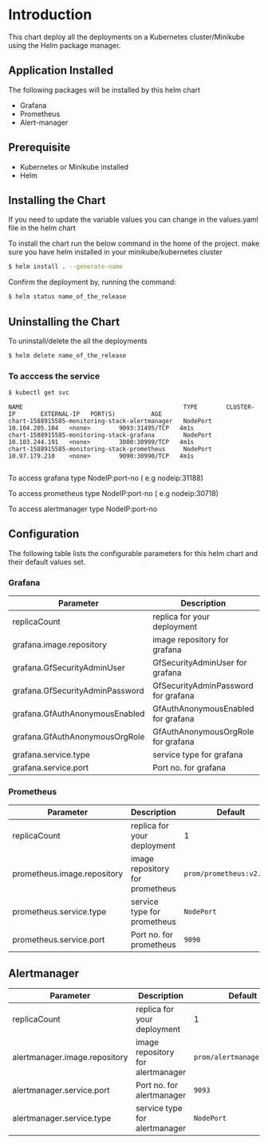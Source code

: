 # Introduction
This chart deploy all the deployments on a Kubernetes cluster/Minikube using the Helm package manager.


## Application Installed
The following packages will be installed by this helm chart
* Grafana
* Prometheus
* Alert-manager


## Prerequisite
* Kubernetes or Minikube installed
* Helm

## Installing the Chart

If you need to update the variable values you can change in the values.yaml file in the helm chart

To install the chart run the below command in the home of the  project. make sure you have helm installed in your minikube/kubernetes cluster

```sh
$ helm install . --generate-name
```
Confirm the deployment by, running the command:

```sh
$ helm status name_of_the_release
```

## Uninstalling the Chart

To uninstall/delete the all the deployments

```sh
$ helm delete name_of_the_release
```

### To acccess the service

 ```sh
 $ kubectl get svc
 ```

```
NAME                                             TYPE        CLUSTER-IP       EXTERNAL-IP   PORT(S)          AGE
chart-1588915585-monitoring-stack-alertmanager   NodePort    10.104.205.104   <none>        9093:31495/TCP   4m1s
chart-1588915585-monitoring-stack-grafana        NodePort    10.103.244.191   <none>        3000:30999/TCP   4m1s
chart-1588915585-monitoring-stack-prometheus     NodePort    10.97.179.210    <none>        9090:30990/TCP   4m1s


```

To access grafana type NodeIP:port-no ( e.g nodeip:31188)

To access prometheus type NodeIP:port-no ( e.g nodeip:30718)

To access alertmanager type NodeIP:port-no

## Configuration

The following table lists the configurable parameters for this helm chart and their default values set.


### Grafana
| Parameter	  | Description | Default |
| ------      | ------      | ------ |             
| replicaCount | replica for your deployment | 1 |
| grafana.image.repository |image repository for grafana  | `grafana/grafana:latest` |
| grafana.GfSecurityAdminUser | GfSecurityAdminUser for grafana | admin |
| grafana.GfSecurityAdminPassword | GfSecurityAdminPassword for grafana | admin |
| grafana.GfAuthAnonymousEnabled| GfAuthAnonymousEnabled for grafana | true |
| grafana.GfAuthAnonymousOrgRole| GfAuthAnonymousOrgRole for grafana | Admin|
| grafana.service.type | service type for grafana | `NodePort` |
| grafana.service.port | Port no. for grafana  | `3000` |

### Prometheus
| Parameter	  | Description | Default |
| ------      | ------      | ------ |
| replicaCount | replica for your deployment | 1 |
| prometheus.image.repository |image repository for prometheus  | `prom/prometheus:v2.10.0` |
| prometheus.service.type | service type for prometheus | `NodePort` |
| prometheus.service.port | Port no. for prometheus | `9090` |

## Alertmanager
| Parameter	  | Description | Default |
| ------      | ------      | ------ |
| replicaCount | replica for your deployment | 1 |
| alertmanager.image.repository | image repository for alertmanager | `prom/alertmanager:latest` |
| alertmanager.service.port | Port no. for alertmanager | `9093` |
| alertmanager.service.type | service type for alertmanager | `NodePort` |
